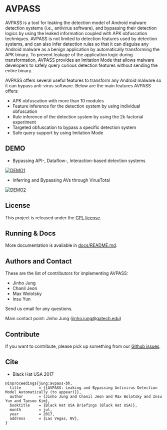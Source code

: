 AVPASS
======

AVPASS is a tool for leaking the detection model of Android malware detection systems (i.e., antivirus software), and bypassing their detection logics by using the leaked information coupled with APK obfuscation techniques. AVPASS is not limited to detection features used by detection systems, and can also infer detection rules so that it can disguise any Android malware as a benign application by automatically transforming the APK binary. To prevent leakage of the application logic during transformation, AVPASS provides an Imitation Mode that allows malware developers to safely query curious detection features without sending the entire binary.

AVPASS offers several useful features to transform any Android malware so it can bypass anti-virus software. Below are the main features AVPASS offers:

- APK obfuscation with more than 10 modules
- Feature inference for the detection system by using individual obfuscation
- Rule inference of the detection system by using the 2k factorial experiment
- Targeted obfuscation to bypass a specific detection system
- Safe query support by using Imitation Mode

DEMO
----

* Bypassing API-, Dataflow-, Interaction-based detection systems

[![DEMO1](http://img.youtube.com/vi/6D1miTSRKA8/0.jpg)](http://www.youtube.com/watch?v=6D1miTSRKA8)


* Inferring and Bypassing AVs through VirusTotal

[![DEMO2](http://img.youtube.com/vi/GkMyobbyl88/0.jpg)](http://www.youtube.com/watch?v=GkMyobbyl88)

License
-------

This project is released under the [GPL license](./LICENSE).


Running & Docs
--------------

More documentation is available in [docs/README.md](docs/README.md).


Authors and Contact
-------------------

These are the list of contributors for implementing AVPASS:

- Jinho Jung
- Chanil Jeon
- Max Wolotsky
- Insu Yun

Send us email for any questions. 

Main contact point: Jinho Jung (jinho.jung@gatech.edu)


Contribute
----------

If you want to contribute, please pick up something from our [Github issues](https://github.com/sslab-gatech/avpass/issues).

Cite
----
- Black Hat USA 2017

```
@inproceedings{jung:avpass-bh,
  title        = {{AVPASS: Leaking and Bypassing Antivirus Detection Model Automatically (to appear)}},
  author       = {Jinho Jung and Chanil Jeon and Max Wolotsky and Insu Yun and Taesoo Kim},
  booktitle    = {Black Hat USA Briefings (Black Hat USA)},
  month        = jul,
  year         = 2017,
  address      = {Las Vegas, NV},
}
```

